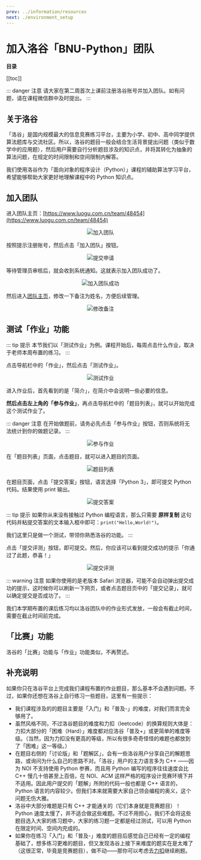 ```yaml
---
prev: ../information/resources
next: ./environment_setup
---
```


# 加入洛谷「BNU-Python」团队

**目录**

[[toc]]

::: danger 注意
请大家在第二周首次上课前注册洛谷账号并加入团队。如有问题，请在课程微信群中及时提出。
:::

## 关于洛谷

「洛谷」是国内规模最大的信息竞赛练习平台，主要为小学、初中、高中同学提供算法题库与交流社区。所以，洛谷的题目一般会结合生活背景提出问题（类似于数学中的应用题），然后用户需要自行分析题目涉及的知识点，并将其转化为抽象的算法问题，在规定的时间限制和空间限制内解答。

我们使用洛谷作为「面向对象的程序设计（Python）」课程的辅助算法学习平台，希望能够帮助大家更好地理解课程中的 Python 知识点。

## 加入团队

进入团队主页：[https://www.luogu.com.cn/team/48454](https://www.luogu.com.cn/team/48454)

<p style="text-align:center">
  <img src="./images/202302201344931.png" style="max-width:60%;" alt="加入团队">
</p>

按照提示注册账号，然后点击「加入团队」按钮。

<p style="text-align:center">
  <img src="./images/202302201346646.png" style="max-width:60%;" alt="提交申请">
</p>

等待管理员审核后，就会收到系统通知。这就表示加入团队成功了。

<p style="text-align:center">
  <img src="./images/202302201350345.png" style="max-width:60%;" alt="加入团队成功">
</p>

然后进入[团队主页](https://www.luogu.com.cn/team/48454)，修改一下备注为姓名，方便后续管理。

<p style="text-align:center">
  <img src="./images/202302201355070.png" style="max-width:60%;" alt="修改备注">
</p>

## 测试「作业」功能

::: tip 提示
本节我们以「测试作业」为例。课程开始后，每周点击什么作业，取决于老师本周布置的练习。
:::

点击导航栏中的「作业」，然后点击「测试作业」。

<p style="text-align:center">
  <img src="./images/202302201410877.png" style="max-width:60%;" alt="测试作业">
</p>

进入作业后，首先看到的是「简介」，在简介中会说明一些必要的信息。

**然后点击左上角的「参与作业」**，再点击导航栏中的「题目列表」，就可以开始完成这个测试作业了。

::: danger 注意
在开始做题前，请务必先点击「参与作业」按钮，否则系统将无法统计到你的做题记录。
:::

<p style="text-align:center">
  <img src="./images/202302201410503.png" style="max-width:60%;" alt="参与作业">
</p>

在「题目列表」页面，点击题目，就可以进入题目的页面。

<p style="text-align:center">
  <img src="./images/202302201412447.png" style="max-width:60%;" alt="题目列表">
</p>

在题目页面，点击「提交答案」按钮，语言选择「Python 3」，即可提交 Python 代码。结果使用 print 输出。

<p style="text-align:center">
  <img src="./images/202302201415938.png" style="max-width:60%;" alt="提交答案">
</p>

::: tip 提示
如果你从来没有接触过 Python 编程语言，那么只需要 **原样复制** 这句代码并粘提交答案的文本输入框中即可：`print("Hello,World!")`。

我们这里只是做一个测试，带领你熟悉洛谷的功能。
:::

点击「提交评测」按钮，即可提交。然后，你应该可以看到提交成功的提示「你通过了此题，恭喜！」

<p style="text-align:center">
  <img src="./images/202302201416801.png" style="max-width:60%;" alt="提交评测">
</p>

::: warning 注意
如果你使用的是老版本 Safari 浏览器，可能不会自动弹出提交成功的提示，这时候你可以刷新一下网页，或者点击题目页中的「提交记录」，就可以确定提交是否成功了。
:::

我们本学期布置的课后练习均以洛谷团队中的作业形式发放，一般会有截止时间，需要在截止时间前完成。

## 「比赛」功能

洛谷的「比赛」功能与「作业」功能类似，不再赘述。

## 补充说明

如果你只在洛谷平台上完成我们课程布置的作业题目，那么基本不会遇到问题。不过，如果你还想在洛谷上自行练习一些题目，这里有一些提示：

- 我们课程涉及的的题目主要是「入门」和「普及-」的难度，对我们而言完全够用了。
- 虽然风格不同，不过洛谷题目的难度和力扣（leetcode）的换算规则大体是：力扣大部分的「困难（Hard）」难度都对应洛谷「普及+」或更简单的难度等级。（当然，因为力扣没有更高的等级，所以有很多奇奇怪怪的难题也都放到了「困难」这一等级。）
- 在题目右侧的「讨论版」和「题解区」，会有一些洛谷用户分享自己的解题思路，或询问为什么自己的思路不对。「洛谷」用户的主力语言多为 C++ ——因为 NOI 不支持使用 Python 参赛，而且用 Python 编写的程序往往速度会比 C++ 慢几十倍甚至上百倍，在 NOI、ACM 这样严格的程序设计竞赛环境下并不适用。因此用户提交的「题解」所附的代码一般也都是 C++ 语言的，Python 语言的内容较少。但我们本来就需要大家自己领会编程的奥义，这个问题无伤大雅。
- 洛谷中大部分难题是只有 C++ 才能通关的（它们本身就是竞赛题目）！Python 速度太慢了，并不适合做这些难题。不过不用担心，我们不会将这些题目选入大家的练习题中，大家的练习题一定都是经过测试，可以用 Python 在限定时间、空间内完成的。
- 如果你在练习「入门」和「普及-」难度的题目后感觉自己已经有一定的编程基础了，想多练习更难的题目，但又发现洛谷上接下来难度的题实在是太难了（这很正常，毕竟是竞赛题目），做不动——那你可以考虑去[力扣](https://leetcode.cn/)继续刷题。
